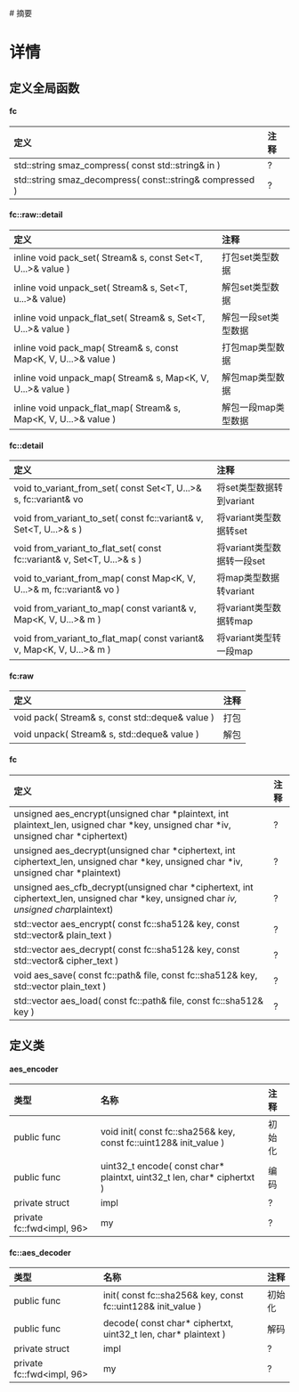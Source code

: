 ﻿﻿# 摘要



# 详情

## 定义全局函数
#### fc
|定义|注释|
|:---|:---|
|std::string smaz_compress( const std::string& in )|?|
|std::string smaz_decompress( const::string& compressed )|?|

#### fc::raw::detail
|定义|注释|
|:---|:---|
|inline void pack_set( Stream& s, const Set<T, U...>& value )|打包set类型数据|
|inline void unpack_set( Stream& s, Set<T, u...>& value)|解包set类型数据|
|inline void unpack_flat_set( Stream& s, Set<T, U...>& value )|解包一段set类型数据|
|inline void pack_map( Stream& s, const Map<K, V, U...>& value )|打包map类型数据|
|inline void unpack_map( Stream& s, Map<K, V, U...>& value )|解包map类型数据|
|inline void unpack_flat_map( Stream& s, Map<K, V, U...>& value )|解包一段map类型数据|

#### fc::detail
|定义|注释|
|:---|:---|
|void to_variant_from_set( const Set<T, U...>& s, fc::variant& vo|将set类型数据转到variant|
|void from_variant_to_set( const fc::variant& v, Set<T, U...>& s )|将variant类型数据转set|
|void from_variant_to_flat_set( const fc::variant& v, Set<T, U...>& s )|将variant类型数据转一段set|
|void to_variant_from_map( const Map<K, V, U...>& m, fc::variant& vo )|将map类型数据转variant|
|void from_variant_to_map( const variant& v, Map<K, V, U...>& m )|将variant类型数据转map|
|void from_variant_to_flat_map( const variant& v, Map<K, V, U...>& m )|将variant类型转一段map|

#### fc:raw
|定义|注释|
|:---|:---|
|void pack( Stream& s, const std::deque<T>& value )|打包|
|void unpack( Stream& s, std::deque<T>& value )|解包|

#### fc
|定义|注释|
|:---|:---|
|unsigned aes_encrypt(unsigned char *plaintext, int plaintext_len, usigned char *key, unsigned char *iv, unsigned char *ciphertext)|?|
|unsigned aes_decrypt(unsigned char *ciphertext, int ciphertext_len, unsigned char *key, unsigned char *iv, unsigned char *plaintext)|?|
|unsigned aes_cfb_decrypt(unsigned char *ciphertext, int ciphertext_len, unsigned char *key, unsigned char *iv, unsigned char*plaintext)|?|
|std::vector<char> aes_encrypt( const fc::sha512& key, const std::vector<char>& plain_text )|?|
|std::vector<char> aes_decrypt( const fc::sha512& key, const std::vector<char>& cipher_text )|?|
|void aes_save( const fc::path& file, const fc::sha512& key, std::vector<char> plain_text )|?|
|std::vector<char> aes_load( const fc::path& file, const fc::sha512& key )|?|

## 定义类
#### aes_encoder
|类型|名称|注释|
|:---|:---|:---|
|public func|void init( const fc::sha256& key, const fc::uint128& init_value )|初始化|
|public func|uint32_t encode( const char* plaintxt, uint32_t len, char* ciphertxt )|编码|
|private struct|impl|?|?|
|private fc::fwd<impl, 96>|my|?|

#### fc::aes_decoder
|类型|名称|注释|
|:---|:---|:---|
|public func|init( const fc::sha256& key, const fc::uint128& init_value )|初始化|
|public func|decode( const char* ciphertxt, uint32_t len, char* plaintext )|解码|
|private struct|impl|?|
|private fc::fwd<impl, 96>|my|?|
